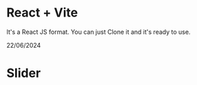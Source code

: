 # React + Vite

It's a React JS format. You can just Clone it and it's ready to use.

22/06/2024
 
 
# Slider
